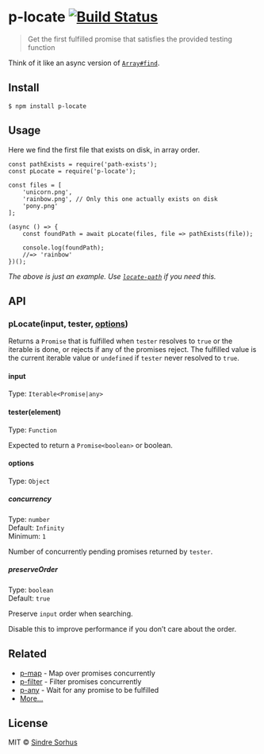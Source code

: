 p-locate [![Build Status](https://travis-ci.org/sindresorhus/p-locate.svg?branch=master)](https://travis-ci.org/sindresorhus/p-locate)
======================================================================================================================================

> Get the first fulfilled promise that satisfies the provided testing function

Think of it like an async version of [`Array#find`](https://developer.mozilla.org/en/docs/Web/JavaScript/Reference/Global_Objects/Array/find).

Install
-------

    $ npm install p-locate

Usage
-----

Here we find the first file that exists on disk, in array order.

    const pathExists = require('path-exists');
    const pLocate = require('p-locate');

    const files = [
        'unicorn.png',
        'rainbow.png', // Only this one actually exists on disk
        'pony.png'
    ];

    (async () => {
        const foundPath = await pLocate(files, file => pathExists(file));

        console.log(foundPath);
        //=> 'rainbow'
    })();

*The above is just an example. Use [`locate-path`](https://github.com/sindresorhus/locate-path) if you need this.*

API
---

### pLocate(input, tester, [options](#options))

Returns a `Promise` that is fulfilled when `tester` resolves to `true` or the iterable is done, or rejects if any of the promises reject. The fulfilled value is the current iterable value or `undefined` if `tester` never resolved to `true`.

#### input

Type: `Iterable<Promise|any>`

#### tester(element)

Type: `Function`

Expected to return a `Promise<boolean>` or boolean.

#### options

Type: `Object`

##### concurrency

Type: `number`  
Default: `Infinity`  
Minimum: `1`

Number of concurrently pending promises returned by `tester`.

##### preserveOrder

Type: `boolean`  
Default: `true`

Preserve `input` order when searching.

Disable this to improve performance if you don’t care about the order.

Related
-------

-   [p-map](https://github.com/sindresorhus/p-map) - Map over promises concurrently
-   [p-filter](https://github.com/sindresorhus/p-filter) - Filter promises concurrently
-   [p-any](https://github.com/sindresorhus/p-any) - Wait for any promise to be fulfilled
-   [More…](https://github.com/sindresorhus/promise-fun)

License
-------

MIT © [Sindre Sorhus](https://sindresorhus.com)
